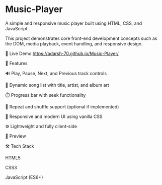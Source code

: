 # Music-Player

A simple and responsive music player built using HTML, CSS, and JavaScript.

This project demonstrates core front-end development concepts such as the DOM, media playback, event handling, and responsive design.

🔴 Live Demo https://adarsh-70.github.io/Music-Player/

🚀 Features

🔊 Play, Pause, Next, and Previous track controls

📃 Dynamic song list with title, artist, and album art

⏱️ Progress bar with seek functionality

🔁 Repeat and shuffle support (optional if implemented)

🎨 Responsive and modern UI using vanilla CSS

⚙️ Lightweight and fully client-side

📸 Preview

🛠️ Tech Stack

HTML5

CSS3

JavaScript (ES6+)


